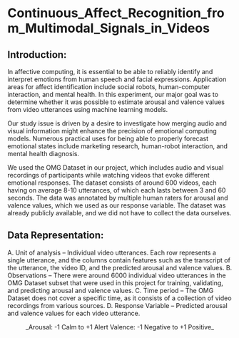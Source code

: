 # Continuous_Affect_Recognition_from_Multimodal_Signals_in_Videos

## Introduction:
In affective computing, it is essential to be able to reliably identify and interpret emotions from human speech and facial expressions. Application areas for affect identification include social robots, human-computer interaction, and mental health. In this experiment, our major goal was to determine whether it was possible to estimate arousal and valence values from video utterances using machine learning models.

Our study issue is driven by a desire to investigate how merging audio and visual information might enhance the precision of emotional computing models. Numerous practical uses for being able to properly forecast emotional states include marketing research, human-robot interaction, and mental health diagnosis.

We used the OMG Dataset in our project, which includes audio and visual recordings of participants while watching videos that evoke different emotional responses. The dataset consists of around 600 videos, each having on average 8-10 utterances, of which each lasts between 3 and 60 seconds. The data was annotated by multiple human raters for arousal and valence values, which we used as our response variable. The dataset was already publicly available, and we did not have to collect the data ourselves.

## Data Representation:
A. Unit of analysis – Individual video utterances. Each row represents a single utterance, and the columns contain features such as the transcript of the utterance, the video ID, and the predicted arousal and valence values.
B. Observations – There were around 6000 individual video utterances in the OMG Dataset subset that were used in this project for training, validating, and predicting arousal and valence values.
C. Time period – The OMG Dataset does not cover a specific time, as it consists of a collection of video recordings from various sources.
D. Response Variable – Predicted arousal and valence values for each video utterance.
<center>_Arousal: -1 Calm to +1 Alert
Valence: -1 Negative to +1 Positive_</center>


